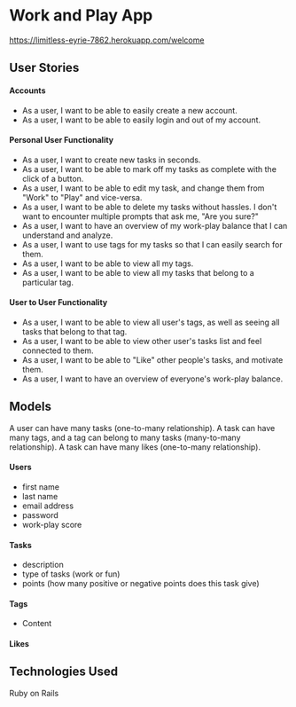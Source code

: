 # Work and Play App
https://limitless-eyrie-7862.herokuapp.com/welcome

## User Stories
#### Accounts
  * As a user, I want to be able to easily create a new account.
  * As a user, I want to be able to easily login and out of my account.

#### Personal User Functionality
  * As a user, I want to create new tasks in seconds.
  * As a user, I want to be able to mark off my tasks as complete with the click of a button.
  * As a user, I want to be able to edit my task, and change them from "Work" to "Play" and vice-versa.
  * As a user, I want to be able to delete my tasks without hassles. I don't want to encounter multiple prompts that ask me, "Are you sure?"
  * As a user, I want to have an overview of my work-play balance that I can understand and analyze.
  * As a user, I want to use tags for my tasks so that I can easily search for them.
  * As a user, I want to be able to view all my tags.
  * As a user, I want to be able to view all my tasks that belong to a particular tag.

#### User to User Functionality
  * As a user, I want to be able to view all user's tags, as well as seeing all tasks that belong to that tag.
  * As a user, I want to be able to view other user's tasks list and feel connected to them.
  * As a user, I want to be able to "Like" other people's tasks, and motivate them.
  * As a user, I want to have an overview of everyone's work-play balance.  

## Models
A user can have many tasks (one-to-many relationship). A task can have many tags, and a tag can belong to many tasks (many-to-many relationship). A task can have many likes (one-to-many relationship).

#### Users
  * first name
  * last name
  * email address
  * password
  * work-play score

#### Tasks
  * description
  * type of tasks (work or fun)
  * points (how many positive or negative points does this task give)

#### Tags
  * Content

#### Likes

## Technologies Used
Ruby on Rails
